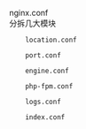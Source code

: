 
nginx.conf 	
		分拆几大模块

		location.conf
	
		port.conf

		engine.conf

		php-fpm.conf

		logs.conf

		index.conf				
